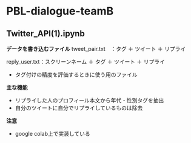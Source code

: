 # PBL-dialogue-teamB

## Twitter_API(1).ipynb
**データを書き込むファイル**
tweet_pair.txt　：タグ ＋ ツイート ＋ リプライ

reply_user.txt：スクリーンネーム ＋ タグ ＋ ツイート ＋ リプライ
* タグ付けの精度を評価するときに使う用のファイル


**主な機能**
* リプライした人のプロフィール本文から年代・性別タグを抽出
* 自分のツイートに自分でリプライしているものは除去

**注意**
* google colab上で実装している
